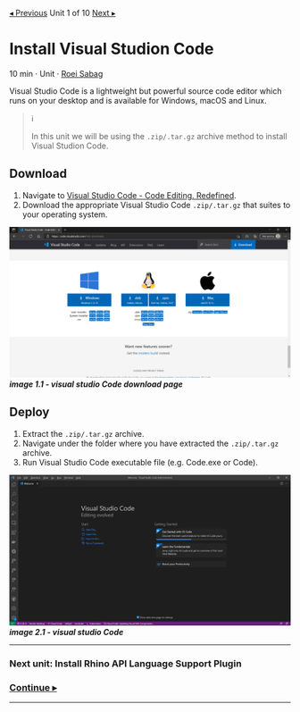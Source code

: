 [◂ Previous](./00.Module.md) Unit 1 of 10 [Next ▸](./02.InstallRhinoLanguageExtension.md)

# Install Visual Studion Code
10 min · Unit · [Roei Sabag](https://www.linkedin.com/in/roei-sabag-247aa18/)

Visual Studio Code is a lightweight but powerful source code editor which runs on your desktop and is available for Windows, macOS and Linux.  

> :information_source:  
> 
> In this unit we will be using the `.zip/.tar.gz` archive method to install Visual Studion Code.
  
## Download
1. Navigate to [Visual Studio Code - Code Editing. Redefined](https://code.visualstudio.com/#alt-downloads).  
2. Download the appropriate Visual Studio Code `.zip/.tar.gz` that suites to your operating system.  

![image 1.1 - visual studio Code download page](./Images/m01u01_1.png)  
_**image 1.1 - visual studio Code download page**_

## Deploy
1. Extract the `.zip/.tar.gz` archive.
2. Navigate under the folder where you have extracted the `.zip/.tar.gz` archive.
3. Run Visual Studio Code executable file (e.g. Code.exe or Code).  

![image 2.1 - visual studio Code](./Images/m01u01_2.png)  
_**image 2.1 - visual studio Code**_

---
### Next unit: Install Rhino API Language Support Plugin
### [Continue ▸](./02.InstallRhinoAPILanguageSupportPlugin.md)
---